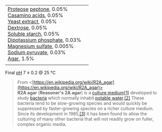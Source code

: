 |   |   |
|---|---|
|[Proteose](https://en.wikipedia.org/wiki/Proteose) [peptone](https://en.wikipedia.org/wiki/Peptone), 0.05%  <br>[Casamino acids](https://en.wikipedia.org/wiki/Casamino_acids), 0.05%  <br>[Yeast extract](https://en.wikipedia.org/wiki/Yeast_extract), 0.05%  <br>[Dextrose](https://en.wikipedia.org/wiki/Dextrose), 0.05%  <br>[Soluble starch](https://en.wikipedia.org/wiki/Starch), 0.05%  <br>[Dipotassium phosphate](https://en.wikipedia.org/wiki/Dipotassium_phosphate), 0.03%  <br>[Magnesium sulfate](https://en.wikipedia.org/wiki/Magnesium_sulfate_heptahydrate), 0.005%  <br>[Sodium pyruvate](https://en.wikipedia.org/wiki/Sodium_pyruvate), 0.03%  <br>[Agar](https://en.wikipedia.org/wiki/Agar), 1.5%||
|||

Final [pH](https://en.wikipedia.org/wiki/PH) 7 ± 0.2 @ 25 °C
 > From <[https://en.wikipedia.org/wiki/R2A_agar](https://en.wikipedia.org/wiki/R2A_agar)>   
**R2A agar** (**Reasoner's 2A agar**) is a [culture medium](https://en.wikipedia.org/wiki/Culture_medium)[[1]](https://en.wikipedia.org/wiki/R2A_agar#cite_note-pmid10528669-1) developed to study [bacteria](https://en.wikipedia.org/wiki/Bacteria) which normally inhabit [potable water](https://en.wikipedia.org/wiki/Potable_water).[[2]](https://en.wikipedia.org/wiki/R2A_agar#cite_note-2) These bacteria tend to be slow-growing species and would quickly be suppressed by faster-growing species on a richer culture medium.  
Since its development in 1985,[[3]](https://en.wikipedia.org/wiki/R2A_agar#cite_note-pmid42349-3) it has been found to allow the culturing of many other bacteria that will not readily grow on fuller, complex organic media.